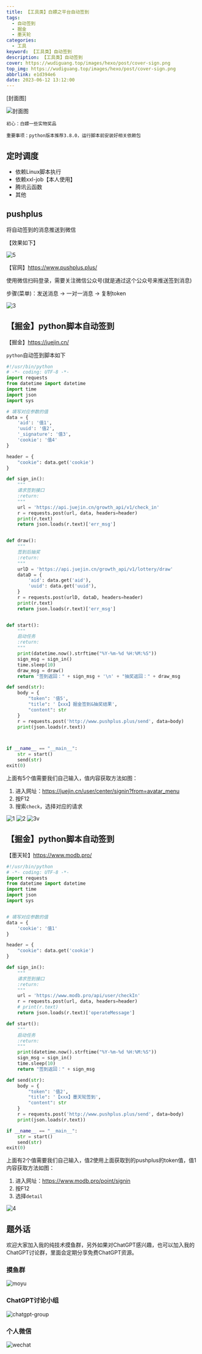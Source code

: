```yaml
---
title: 【工具类】白嫖之平台自动签到
tags:
  - 自动签到
  - 掘金
  - 墨天轮
categories:
  - 工具
keyword: 【工具类】自动签到
description: 【工具类】自动签到
cover: https://wudiguang.top/images/hexo/post/cover-sign.png
top_img: https://wudiguang.top/images/hexo/post/cover-sign.png
abbrlink: e1d394e6
date: 2023-06-12 13:12:00
---
```


[封面图]

![封面图](https://wudiguang.top/images/hexo/post/cover-sign.png)

`初心：白嫖一些实物奖品`

`重要事项：python版本推荐3.8.0，运行脚本前安装好相关依赖包`

## 定时调度

* 依赖Linux脚本执行
* 依赖xxl-job【本人使用】
* 腾讯云函数
* 其他

## pushplus

将自动签到的消息推送到微信

【效果如下】

![5](https://wudiguang.top/images/hexo/post/auto-sign05.jpg)

【官网】https://www.pushplus.plus/

使用微信扫码登录，需要关注微信公众号(就是通过这个公众号来推送签到消息)

步骤(菜单)：发送消息 -> 一对一消息 -> 复制token

![3](https://wudiguang.top/images/hexo/post/auto-sign03.png)

## 【掘金】python脚本自动签到

【掘金】https://juejin.cn/

`python`自动签到脚本如下
```python
#!/usr/bin/python
# -*- coding: UTF-8 -*-
import requests
from datetime import datetime
import time
import json
import sys

# 填写对应参数的值
data = {
    'aid': '值1',
    'uuid': '值2',
    '_signature': '值3',
    'cookie': '值4'
}

header = {
    "cookie": data.get('cookie')
}

def sign_in():
    """
    请求签到接口
    :return: 
    """
    url = 'https://api.juejin.cn/growth_api/v1/check_in'
    r = requests.post(url, data, headers=header)
    print(r.text)
    return json.loads(r.text)['err_msg']


def draw():
    """
    签到后抽奖
    :return: 
    """
    urlD = 'https://api.juejin.cn/growth_api/v1/lottery/draw'
    dataD = {
        'aid': data.get('aid'),
        'uuid': data.get('uuid'),
    }
    r = requests.post(urlD, dataD, headers=header)
    print(r.text)
    return json.loads(r.text)['err_msg']


def start():
    """
    启动任务
    :return: 
    """
    print(datetime.now().strftime("%Y-%m-%d %H:%M:%S"))
    sign_msg = sign_in()
    time.sleep(10)
    draw_msg = draw()
    return "签到返回：" + sign_msg + '\n' + "抽奖返回：" + draw_msg

def send(str):
    body = {
		"token": '值5',
		"title": '【xxx】掘金签到&抽奖结果',
		"content": str
    }
    r = requests.post('http://www.pushplus.plus/send', data=body)
    print(json.loads(r.text))



if __name__ == "__main__":
    str = start()
    send(str)
exit(0)
```

上面有5个值需要我们自己输入，值内容获取方法如图：

1. 进入网址：https://juejin.cn/user/center/signin?from=avatar_menu
2. 按F12
3. 搜索`check`，选择对应的请求

![1](https://wudiguang.top/images/hexo/post/auto-sign01.png)
![2](https://wudiguang.top/images/hexo/post/auto-sign02.png)
![3v](https://wudiguang.top/images/hexo/post/auto-sign03.png)

## 【掘金】python脚本自动签到

【墨天轮】https://www.modb.pro/

```python
#!/usr/bin/python
# -*- coding: UTF-8 -*-
import requests
from datetime import datetime
import time
import json
import sys


# 填写对应参数的值
data = {
    'cookie': '值1'
}

header = {
    "cookie": data.get('cookie')
}

def sign_in():
    """
    请求签到接口
    :return: 
    """
    url = 'https://www.modb.pro/api/user/checkIn'
    r = requests.post(url, data, headers=header)
    # print(r.text)
    return json.loads(r.text)['operateMessage']

def start():
    """
    启动任务
    :return: 
    """
    print(datetime.now().strftime("%Y-%m-%d %H:%M:%S"))
    sign_msg = sign_in()
    time.sleep(10)
    return "签到返回：" + sign_msg

def send(str):
    body = {
		"token": '值2',
		"title": '【xxx】墨天轮签到',
		"content": str
    }
    r = requests.post('http://www.pushplus.plus/send', data=body)
    print(json.loads(r.text))

if __name__ == "__main__":
    str = start()
    send(str)
exit(0)
```

上面有2个值需要我们自己输入，值2使用上面获取到的pushplus的token值，值1内容获取方法如图：

1. 进入网址：https://www.modb.pro/point/signin
2. 按F12
3. 选择`detail`

![4](https://wudiguang.top/images/hexo/post/auto-sign04.png)

## 题外话

欢迎大家加入我的纯技术摸鱼群，另外如果对ChatGPT感兴趣，也可以加入我的ChatGPT讨论群，里面会定期分享免费ChatGPT资源。

### 摸鱼群
![moyu](../pic/personal/moyu.jpg)

### ChatGPT讨论小组
![chatgpt-group](../pic/personal/chatgpt-group.jpg)

### 个人微信
![wechat](../pic/personal/wechat.jpg)
